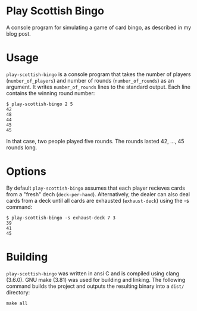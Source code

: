 # Play Scottish Bingo
A console program for simulating a game of card bingo, as described in my blog post.

# Usage
`play-scottish-bingo` is a console program that takes the number of players (`number_of_players`) and number of rounds (`number_of_rounds`) as an argument. It writes `number_of_rounds` lines to the standard output. Each line contains the winning round number:

```
$ play-scottish-bingo 2 5
42
48
44
45
45
```
In that case, two people played five rounds. The rounds lasted 42, ..., 45 rounds long.

# Options
By default `play-scottish-bingo` assumes that each player recieves cards from a "fresh" dech (`deck-per-hand`). Alternatively, the dealer can also deal cards from a deck until all cards are exhausted (`exhaust-deck`) using the -s command:

```
$ play-scottish-bingo -s exhaust-deck 7 3
39
41
45
```

# Building
`play-scottish-bingo` was written in ansi C and is compiled using clang (3.6.0). GNU make (3.81) was used for building and linking. The following command builds the project and outputs the resulting binary into a `dist/` directory:

`make all`

